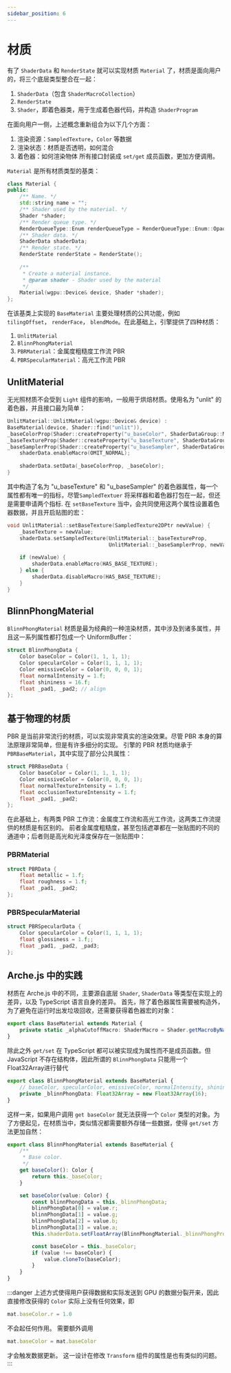 ```yaml
---
sidebar_position: 6
---
```


# 材质

有了 `ShaderData` 和 `RenderState` 就可以实现材质 `Material` 了，材质是面向用户的，将三个底层类型整合在一起：

1. `ShaderData`（包含 `ShaderMacroCollection`）
2. `RenderState`
3. `Shader`，即着色器类，用于生成着色器代码，并构造 `ShaderProgram`

在面向用户一侧，上述概念重新组合为以下几个方面：

1. 渲染资源：`SampledTexture`，`Color` 等数据
2. 渲染状态：材质是否透明，如何混合
3. 着色器：如何渲染物体 所有接口封装成 `set/get` 成员函数，更加方便调用。

`Material` 是所有材质类型的基类：

```cpp
class Material {
public:
    /** Name. */
    std::string name = "";
    /** Shader used by the material. */
    Shader *shader;
    /** Render queue type. */
    RenderQueueType::Enum renderQueueType = RenderQueueType::Enum::Opaque;
    /** Shader data. */
    ShaderData shaderData;
    /** Render state. */
    RenderState renderState = RenderState();
    
    /**
     * Create a material instance.
     * @param shader - Shader used by the material
     */
    Material(wgpu::Device& device, Shader *shader);
};
```

在该基类上实现的 `BaseMaterial` 主要处理材质的公共功能，例如 `tilingOffset`， `renderFace`， `blendMode`。在此基础上，引擎提供了四种材质：

1. `UnlitMaterial`
2. `BlinnPhongMaterial`
3. `PBRMaterial`：金属度粗糙度工作流 PBR
4. `PBRSpecularMaterial`：高光工作流 PBR

## UnlitMaterial

无光照材质不会受到 `Light` 组件的影响，一般用于烘焙材质。使用名为 "unlit" 的着色器，并且接口最为简单：

```cpp
UnlitMaterial::UnlitMaterial(wgpu::Device& device) :
BaseMaterial(device, Shader::find("unlit")),
_baseColorProp(Shader::createProperty("u_baseColor", ShaderDataGroup::Material)),
_baseTextureProp(Shader::createProperty("u_baseTexture", ShaderDataGroup::Material)),
_baseSamplerProp(Shader::createProperty("u_baseSampler", ShaderDataGroup::Material)) {
    shaderData.enableMacro(OMIT_NORMAL);
    
    shaderData.setData(_baseColorProp, _baseColor);
}
```

其中构造了名为 "u_baseTexture" 和 "u_baseSampler" 的着色器属性，每一个属性都有唯一的指标，尽管`SampledTextuer` 将采样器和着色器打包在一起，但还是需要申请两个指标.
在 `setBaseTexture` 当中，会共同使用这两个属性设置着色器数据，并且开启贴图的宏：

```cpp
void UnlitMaterial::setBaseTexture(SampledTexture2DPtr newValue) {
    _baseTexture = newValue;
    shaderData.setSampledTexture(UnlitMaterial::_baseTextureProp,
                                 UnlitMaterial::_baseSamplerProp, newValue);
    
    if (newValue) {
        shaderData.enableMacro(HAS_BASE_TEXTURE);
    } else {
        shaderData.disableMacro(HAS_BASE_TEXTURE);
    }
}
```

## BlinnPhongMaterial

`BlinnPhongMaterial` 材质是最为经典的一种渲染材质，其中涉及到诸多属性，并且这一系列属性都打包成一个 UniformBuffer：

```cpp
struct BlinnPhongData {
    Color baseColor = Color(1, 1, 1, 1);
    Color specularColor = Color(1, 1, 1, 1);
    Color emissiveColor = Color(0, 0, 0, 1);
    float normalIntensity = 1.f;
    float shininess = 16.f;
    float _pad1, _pad2; // align
};
```

## 基于物理的材质

PBR 是当前非常流行的材质，可以实现非常真实的渲染效果。尽管 PBR 本身的算法原理非常简单，但是有许多细分的实现。 引擎的 PBR 材质均继承于 `PBRBaseMaterial`，其中实现了部分公共属性：

```cpp
struct PBRBaseData {
    Color baseColor = Color(1, 1, 1, 1);
    Color emissiveColor = Color(0, 0, 0, 1);
    float normalTextureIntensity = 1.f;
    float occlusionTextureIntensity = 1.f;
    float _pad1, _pad2;
};
```

在此基础上，有两类 PBR 工作流：金属度工作流和高光工作流，这两类工作流提供的材质是有区别的。 前者金属度粗糙度，甚至包括遮罩都在一张贴图的不同的通道中；后者则是高光和光泽度保存在一张贴图中：

### PBRMaterial

```cpp
struct PBRData {
    float metallic = 1.f;
    float roughness = 1.f;
    float _pad1, _pad2;
};
```

### PBRSpecularMaterial

```cpp
struct PBRSpecularData {
    Color specularColor = Color(1, 1, 1, 1);
    float glossiness = 1.f;;
    float _pad1, _pad2, _pad3;
};
```

## Arche.js 中的实践

材质在 Arche.js 中的不同，主要源自底层 `Shader`, `ShaderData` 等类型在实现上的差异，以及 TypeScript 语言自身的差异。
首先，除了着色器属性需要被构造外，为了避免在运行时出发垃圾回收，还需要获得着色器宏的对象：

```ts
export class BaseMaterial extends Material {
    private static _alphaCutoffMacro: ShaderMacro = Shader.getMacroByName("NEED_ALPHA_CUTOFF");
}
```

除此之外 `get/set` 在 TypeScript 都可以被实现成为属性而不是成员函数。但 JavaScript 不存在结构体，因此所谓的 `BlinnPhongData` 只能用一个Float32Array进行替代

```ts
export class BlinnPhongMaterial extends BaseMaterial {
    // baseColor, specularColor, emissiveColor, normalIntensity, shininess, _pad1, _pad2
    private _blinnPhongData: Float32Array = new Float32Array(16);
}
```

这样一来，如果用户调用 `get baseColor` 就无法获得一个 `Color` 类型的对象。为了方便起见，在材质当中，类似情况都需要额外存储一些数据，使得 `get/set` 方法更加自然：

```ts
export class BlinnPhongMaterial extends BaseMaterial {
    /**
     * Base color.
     */
    get baseColor(): Color {
        return this._baseColor;
    }

    set baseColor(value: Color) {
        const blinnPhongData = this._blinnPhongData;
        blinnPhongData[0] = value.r;
        blinnPhongData[1] = value.g;
        blinnPhongData[2] = value.b;
        blinnPhongData[3] = value.a;
        this.shaderData.setFloatArray(BlinnPhongMaterial._blinnPhongProp, blinnPhongData);

        const baseColor = this._baseColor;
        if (value !== baseColor) {
            value.cloneTo(baseColor);
        }
    }
}
```
:::danger
上述方式使得用户获得数据和实际发送到 GPU 的数据分裂开来，因此直接修改获得的 `Color` 实际上没有任何效果，即
```ts 
mat.baseColor.r = 1.0
``` 
不会起任何作用。 需要额外调用
```ts 
mat.baseColor = mat.baseColor
``` 
才会触发数据更新。
这一设计在修改 `Transform` 组件的属性是也有类似的问题。
:::
